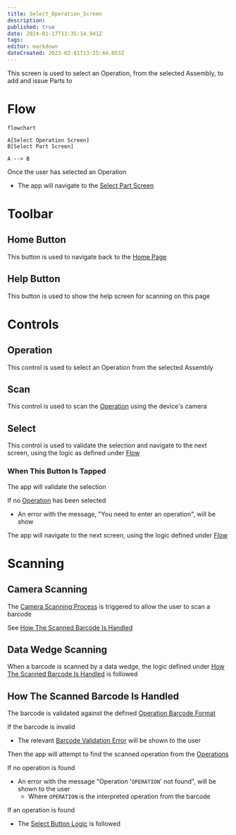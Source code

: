 ```yaml
---
title: Select_Operation_Screen
description: 
published: true
date: 2024-01-17T13:35:14.941Z
tags: 
editor: markdown
dateCreated: 2023-02-01T13:25:44.053Z
---
```


This screen is used to select an Operation, from the selected Assembly, to add and issue Parts to

# Flow
```mermaid
flowchart

A[Select Operation Screen]
B[Select Part Screen]

A --> B
```
Once the user has selected an Operation
- The app will navigate to the [Select Part Screen](./Select_Part_Screen.md)


# Toolbar
## Home Button
This button is used to navigate back to the [Home Page](../../Home_Page.md)

## Help Button
This button is used to show the help screen for scanning on this page


# Controls
## Operation
This control is used to select an Operation from the selected Assembly


## Scan
This control is used to scan the [Operation](#operation) using the device's camera


## Select
This control is used to validate the selection and navigate to the next screen, using the logic as defined under [Flow](#flow)

### When This Button Is Tapped
The app will validate the selection

If no [Operation](#operation) has been selected
- An error with the message, "You need to enter an operation", will be show

The app will navigate to the next screen, using the logic defined under [Flow](#flow)


# Scanning
## Camera Scanning
The [Camera Scanning Process](../../../Scanning.md#camera-scanning) is triggered to allow the user to scan a barcode

See [How The Scanned Barcode Is Handled](#how-the-scanned-barcode-is-handled)


## Data Wedge Scanning
When a barcode is scanned by a data wedge, the logic defined under [How The Scanned Barcode Is Handled](#how-the-scanned-barcode-is-handled) is followed


## How The Scanned Barcode Is Handled
The barcode is validated against the defined [Operation Barcode Format](../../../Scanning.md#operation-format)

If the barcode is invalid
- The relevant [Barcode Validation Error](../../../Scanning.md#barcode-validation-errors) will be shown to the user

Then the app will attempt to find the scanned operation from the [Operations](#operation)

If no operation is found
- An error with the message "Operation '`OPERATION`' not found", will be shown to the user
	- Where `OPERATION` is the interpreted operation from the barcode

If an operation is found
* The [Select Button Logic](#when-this-button-is-tapped) is followed